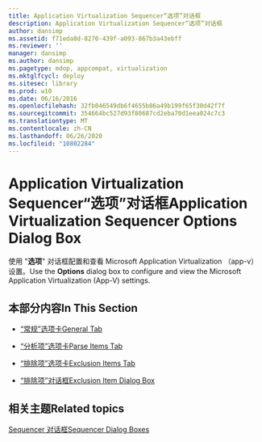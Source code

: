 ```yaml
---
title: Application Virtualization Sequencer“选项”对话框
description: Application Virtualization Sequencer“选项”对话框
author: dansimp
ms.assetid: f71eda8d-8270-439f-a093-867b3a43ebff
ms.reviewer: ''
manager: dansimp
ms.author: dansimp
ms.pagetype: mdop, appcompat, virtualization
ms.mktglfcycl: deploy
ms.sitesec: library
ms.prod: w10
ms.date: 06/16/2016
ms.openlocfilehash: 32fb046549db6f4655b86a49b199f65f30d42f7f
ms.sourcegitcommit: 354664bc527d93f80687cd2eba70d1eea024c7c3
ms.translationtype: MT
ms.contentlocale: zh-CN
ms.lasthandoff: 06/26/2020
ms.locfileid: "10802284"
---
```

# <span data-ttu-id="38332-103">Application Virtualization Sequencer“选项”对话框</span><span class="sxs-lookup"><span data-stu-id="38332-103">Application Virtualization Sequencer Options Dialog Box</span></span>


<span data-ttu-id="38332-104">使用 "**选项**" 对话框配置和查看 Microsoft Application Virtualization （app-v）设置。</span><span class="sxs-lookup"><span data-stu-id="38332-104">Use the **Options** dialog box to configure and view the Microsoft Application Virtualization (App-V) settings.</span></span>

## <span data-ttu-id="38332-105">本部分内容</span><span class="sxs-lookup"><span data-stu-id="38332-105">In This Section</span></span>


-   [<span data-ttu-id="38332-106">“常规”选项卡</span><span class="sxs-lookup"><span data-stu-id="38332-106">General Tab</span></span>](general-tab-keep.md)

-   [<span data-ttu-id="38332-107">“分析项”选项卡</span><span class="sxs-lookup"><span data-stu-id="38332-107">Parse Items Tab</span></span>](parse-items-tab-keep.md)

-   [<span data-ttu-id="38332-108">“排除项”选项卡</span><span class="sxs-lookup"><span data-stu-id="38332-108">Exclusion Items Tab</span></span>](exclusion-items-tab-keep.md)

-   [<span data-ttu-id="38332-109">“排除项”对话框</span><span class="sxs-lookup"><span data-stu-id="38332-109">Exclusion Item Dialog Box</span></span>](exclusion-item-dialog-box.md)

## <span data-ttu-id="38332-110">相关主题</span><span class="sxs-lookup"><span data-stu-id="38332-110">Related topics</span></span>


[<span data-ttu-id="38332-111">Sequencer 对话框</span><span class="sxs-lookup"><span data-stu-id="38332-111">Sequencer Dialog Boxes</span></span>](sequencer-dialog-boxes.md)

 

 





